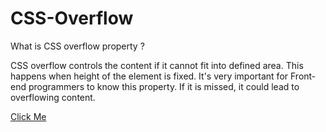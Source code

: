 # CSS-Overflow

What is CSS overflow property ?

CSS overflow controls the content if it cannot fit into defined area. This happens when height of the element is fixed.
It's very important for Front-end programmers to know this property. If it is missed, it could lead to overflowing content.


[Click Me](https://css-overflow.netlify.app/)
